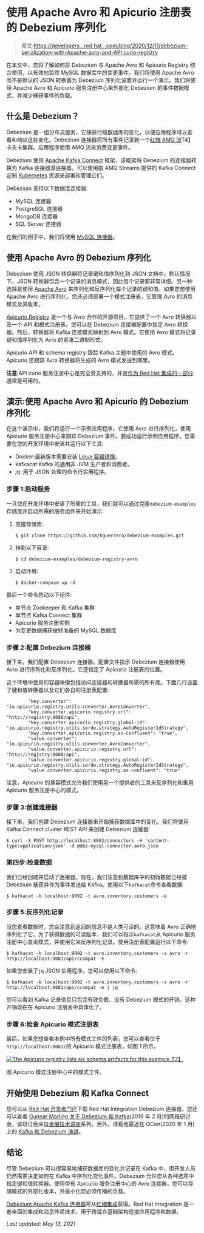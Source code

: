# 使用 Apache Avro 和 Apicurio 注册表的 Debezium 序列化

> 原文:[https://developers . red hat . com/blog/2020/12/11/debezium-serialization-with-Apache-avro-and-API curio-registry](https://developers.redhat.com/blog/2020/12/11/debezium-serialization-with-apache-avro-and-apicurio-registry)

在本文中，您将了解如何将 Debezium 与 Apache Avro 和 Apicurio Registry 结合使用，以有效地监控 MySQL 数据库中的变更事件。我们将使用 Apache Avro 而不是默认的 JSON 转换器为 Debezium 序列化设置并运行一个演示。我们将使用 Apache Avro 和 Apicurio 服务注册中心来外部化 Debezium 的事件数据模式，并减少捕获事件的负载。

## 什么是 Debezium？

Debezium 是一组分布式服务，它捕获行级数据库的变化，以便应用程序可以查看和响应这些变化。Debezium 连接器将所有事件记录到一个[红帽 AMQ 流](https://developers.redhat.com/blog/2018/10/29/how-to-run-kafka-on-openshift-the-enterprise-kubernetes-with-amq-streams/)T4】卡夫卡集群。应用程序使用 AMQ 流来消费变更事件。

Debezium 使用 [Apache Kafka Connect](https://developers.redhat.com/blog/2020/02/14/using-secrets-in-apache-kafka-connect-configuration/) 框架，该框架将 Debezium 的连接器转换为 Kafka 连接器源连接器。可以使用由 AMQ Streams 提供的 Kafka Connect 定制 [Kubernetes](https://developers.redhat.com/topics/kubernetes) 资源来部署和管理它们。

Debezium 支持以下数据库连接器:

*   MySQL 连接器
*   PostgreSQL 连接器
*   MongoDB 连接器
*   SQL Server 连接器

在我们的例子中，我们将使用 [MySQL 连接器](https://debezium.io/documentation/reference/1.3/connectors/mysql.html)。

## 使用 Apache Avro 的 Debezium 序列化

Debezium 使用 JSON 转换器将记录键和值序列化到 JSON 文档中。默认情况下，JSON 转换器包含一个记录的消息模式，因此每个记录都非常详细。另一种选择是使用 [Apache Avro](https://avro.apache.org/) 来序列化和反序列化每个记录的键和值。如果您想使用 Apache Avro 进行序列化，您还必须部署一个模式注册表，它管理 Avro 的消息模式及其版本。

[Apicurio Registry](https://github.com/Apicurio/apicurio-registry) 是一个与 Avro 合作的开源项目。它提供了一个 Avro 转换器以及一个 API 和模式注册表。您可以在 Debezium 连接器配置中指定 Avro 转换器。然后，转换器将 Kafka 连接模式映射到 Avro 模式。它使用 Avro 模式将记录键和值序列化为 Avro 的紧凑二进制形式。

Apicurio API 和 schema registry 跟踪 Kafka 主题中使用的 Avro 模式。Apicurio 还跟踪 Avro 转换器将生成的 Avro 模式发送到哪里。

**注意**:API curio 服务注册中心是完全受支持的，并且[作为 Red Hat 集成的一部分](https://developers.redhat.com/blog/2020/12/09/new-features-and-storage-options-in-red-hat-integration-service-registry-1-1-ga/)通常是可用的。

## 演示:使用 Apache Avro 和 Apicurio 的 Debezium 序列化

在这个演示中，我们将运行一个示例应用程序，它使用 Avro 进行序列化，使用 Apicurio 服务注册中心来跟踪 Debezium 事件。要成功运行示例应用程序，您需要在您的开发环境中安装并运行以下工具:

*   Docker:最新版本需要安装 [Linux 容器镜像](https://docs.docker.com/engine/install/)。
*   kafkacat:Kafka 的通用非 JVM 生产者和消费者。
*   jq :用于 JSON 处理的命令行实用程序。

### 步骤 1:启动服务

一旦您在开发环境中安装了所需的工具，我们就可以通过克隆`debezium-examples`存储库并启动所需的服务组件来开始演示:

1.  克隆存储库:

    ```
    $ git clone https://github.com/hguerrero/debezium-examples.git
    ```

2.  转到以下目录:

    ```
    $ cd debezium-examples/debezium-registry-avro
    ```

3.  启动环境:

    ```
    $ docker-compose up -d
    ```

最后一个命令启动以下组件:

*   单节点 Zookeeper 和 Kafka 集群
*   单节点 Kafka Connect 集群
*   Apicurio 服务注册实例
*   为变更数据捕获做好准备的 MySQL 数据库

### 步骤 2:配置 Debezium 连接器

接下来，我们配置 Debezium 连接器。配置文件指示 Debezium 连接器使用 Avro 进行序列化和反序列化。它还指定了 Apicurio 注册表的位置。

这个环境中使用的容器映像包括访问连接器和转换器所需的所有库。下面几行设置了键和值转换器以及它们各自的注册表配置:

```
        "key.converter": "io.apicurio.registry.utils.converter.AvroConverter",
        "key.converter.apicurio.registry.url": "http://registry:8080/api",
        "key.converter.apicurio.registry.global-id": "io.apicurio.registry.utils.serde.strategy.AutoRegisterIdStrategy",
        "kwy.converter.apicurio.registry.as-confluent": "true",
        "value.converter": "io.apicurio.registry.utils.converter.AvroConverter",
        "value.converter.apicurio.registry.url": "http://registry:8080/api",
        "value.converter.apicurio.registry.global-id": "io.apicurio.registry.utils.serde.strategy.AutoRegisterIdStrategy",
        "value.converter.apicurio.registry.as-confluent": "true"

```

注意，Apicurio 的兼容模式允许我们使用另一个提供者的工具来反序列化和重用 Apicurio 服务注册中心的模式。

### 步骤 3:创建连接器

接下来，我们创建 Debezium 连接器来开始捕获数据库中的变化。我们将使用 Kafka Connect cluster REST API 来创建 Debezium 连接器:

```
$ curl -X POST http://localhost:8083/connectors -H 'content-type:application/json' -d @dbz-mysql-connector-avro.json

```

### 第四步:检查数据

我们已经创建并启动了连接器。现在，我们注意到数据库中的初始数据已经被 Debezium 捕获并作为事件发送给 Kafka。使用以下`kafkacat`命令查看数据:

```
$ kafkacat -b localhost:9092 -t avro.inventory.customers -e

```

### 步骤 5:反序列化记录

当您查看数据时，您会注意到返回的信息不是人类可读的。这意味着 Avro 正确地序列化了它。为了获得数据的可读版本，我们可以指示`kafkacat`从 Apicurio 服务注册中心查询模式，并使用它来反序列化记录。使用注册表配置运行以下命令:

```
$ kafkacat -b localhost:9092 -t avro.inventory.customers -s avro -r http://localhost:8081/api/ccompat -e

```

如果您安装了`jq` JSON 实用程序，您可以使用以下命令:

```
$ kafkacat -b localhost:9092 -t avro.inventory.customers -s avro -r http://localhost:8081/api/ccompat -e | jq

```

您可以看到 Kafka 记录信息只包含有效负载，没有 Debezium 模式的开销。这种开销现在在 Apicurio 注册表中具体化了。

### 步骤 6:检查 Apicurio 模式注册表

最后，如果您想查看本例中所有模式工件的列表，您可以查看位于`http://localhost:8081/`的 Apicurio 模式注册表，如图 1 所示。

[![The Apicurio registry lists six schema artifacts for this example.](../Images/8be8fc9207f024247284a860782258db.png)T2】](https://github.com/hguerrero/debezium-examples/raw/main/debezium-registry-avro/schemas.png)

图 Apicurio 模式注册中心中的模式工件。

## 开始使用 Debezium 和 Kafka Connect

您可以从 [Red Hat 开发者门户](https://developers.redhat.com/products)下载 Red Hat Integration Debezium 连接器。您还可以查看 [Gunnar Morling 关于 Debezium 和 Kafka](https://developers.redhat.com/videos/youtube/QYbXDp4Vu-8/)(2019 年 2 月)的网络研讨会，该研讨会来自[发展技术讲座](https://developers.redhat.com/devnation/the-show)系列。另外，请看他最近在 QCon(2020 年 1 月)上的 [Kafka 和 Debezium 演讲](https://www.infoq.com/presentations/data-streaming-kafka-debezium/)。

## 结论

尽管 Debezium 可以很容易地捕获数据库的变化并记录在 Kafka 中，但开发人员仍然需要决定如何在 Kafka 中序列化变化事件。Debezium 允许您从各种选项中指定键和值转换器。使用带有 Apicurio 服务注册中心的 Avro 连接器，您可以存储模式的外部化版本，并最小化您必须传播的负载。

[Debezium Apache Kafka 连接器](https://developers.redhat.com/topics/event-driven/connectors)可从[红帽集成](https://developers.redhat.com/integration)获得。Red Hat Integration 是一套全面的集成和消息传递技术，用于跨混合基础架构连接应用程序和数据。

*Last updated: May 13, 2021*
